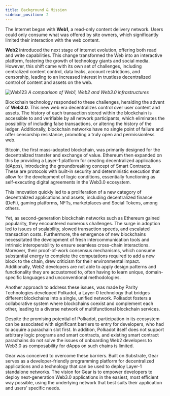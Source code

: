 ```yaml
---
title: Background & Mission
sidebar_position: 2
---
```


The Internet began with **Web1**, a read-only content delivery network. Users could only consume what was offered by site owners, which significantly limited their interaction with the web content.

**Web2** introduced the next stage of internet evolution, offering both read and write capabilities. This change transformed the Web into an interactive platform, fostering the growth of technology giants and social media. However, this shift came with its own set of challenges, including centralized content control, data leaks, account restrictions, and censorship, leading to an increased interest in trustless decentralized control of content and assets on the web.

![Web123](/img/web123.png "Comparison of Web technology.")
_A comparison of Web1, Web2 and Web3.0 infrastructures_

Blockchain technology responded to these challenges, heralding the advent of **Web3.0**. This new web era decentralizes control over user content and assets. The history of each transaction stored within the blockchain is accessible to and verifiable by all network participants, which eliminates the possibility of including false transactions, or altering the history of the ledger.  Additionally, blockchain networks have no single point of failure and offer censorship resistance, promoting a truly open and permissionless web.

Bitcoin, the first mass-adopted blockchain, was primarily designed for the decentralized transfer and exchange of value. Ethereum then expanded on this by providing a Layer-1 platform for creating decentralized applications (dApps), introducing the groundbreaking concept of Smart Contracts. These are protocols with built-in security and deterministic execution that allow for the development of logic conditions, essentially functioning as self-executing digital agreements in the Web3.0 ecosystem.

This innovation quickly led to a proliferation of a new category of decentralized applications and assets, including decentralized finance (DeFi), gaming platforms, NFTs, marketplaces and Social Tokens, among others.

Yet, as second-generation blockchain networks such as Ethereum gained popularity, they encountered numerous challenges. The surge in adoption led to issues of scalability, slowed transaction speeds, and escalated transaction costs. Furthermore, the emergence of new blockchains necessitated the development of fresh intercommunication tools and intrinsic interoperability to ensure seamless cross-chain interactions. Moreover, their proof-of-work consensus mechanisms, which consume substantial energy to complete the computations required to add a new block to the chain, drew criticism for their environmental impact. Additionally, Web2 developers are not able to apply design patterns and functionality they are accustomed to, often having to learn unique, domain-specific languages and unconventional methodologies.

Another approach to address these issues, was made by Parity Technologies developed Polkadot, a Layer-0 technology that bridges different blockchains into a single, unified network. Polkadot fosters a collaborative system where blockchains coexist and complement each other, leading to a diverse network of multifunctional blockchain services. 

Despite the promising potential of Polkadot, participation in its ecosystem can be associated with significant barriers to entry for developers, who had to acquire a parachain slot first. In addition, Polkadot itself does not support arbitrary logic programs and smart contracts, and existing smart contract parachains do not solve the issues of onboarding Web2 developers to Web3.0 as composability for dApps on such chains is limited. 

Gear was conceived to overcome these barriers. Built on Substrate, Gear serves as a developer-friendly programming platform for decentralized applications and a technology that can be used to deploy Layer-1 standalone networks. The vision for Gear is to empower developers to deploy next-generation Web3.0 applications in the easiest, most efficient way possible, using the underlying network that best suits their application and users’ specific needs.
